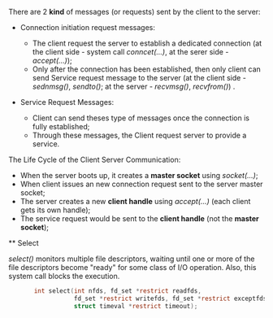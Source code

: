 There are 2 **kind** of messages (or requests) sent by the client to the server:

 - Connection initiation request messages:
 	- The client request the server to establish a dedicated connection (at the client side -  system call *conncet(...)*, at the serer side - *accept(...)*);
	- Only after the connection has been established, then only client can send Service request message to the server (at the client side - *sednmsg()*, *sendto()*; at the server - *recvmsg()*, *recvfrom()*) .

 - Service Request Messages:
 	- Client can send theses type of messages once the connection is fully established;
	- Through these messages, the Client request server to provide a service.


The Life Cycle of the Client Server Communication:

 - When the server boots up, it creates a **master socket** using *socket(...)*;
 - When client issues an new connection request sent to the server master socket;
 - The server creates a new **client handle** using *accept(...)* (each client gets its own handle);
 - The service request would be sent to the **client handle** (not the **master socket**);


** Select

*select()* monitors multiple file descriptors, waiting until one or more of the file descriptors become "ready" for some class of I/O operation. Also, this system call blocks the execution.


```C
       int select(int nfds, fd_set *restrict readfds,
                  fd_set *restrict writefds, fd_set *restrict exceptfds,
                  struct timeval *restrict timeout);
```


